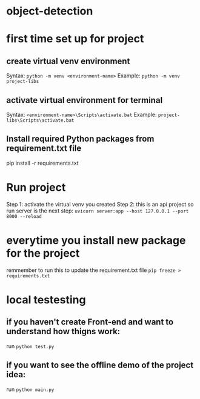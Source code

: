 # object-detection

# first time set up for project
## create virtual venv environment
Syntax:
`python -m venv <environment-name>`
Example:
`python -m venv project-libs`

## activate virtual environment for terminal
Syntax:
`<environment-name>\Scripts\activate.bat`
Example:
`project-libs\Scripts\activate.bat`

## Install required Python packages from requirement.txt file
pip install -r requirements.txt

# Run project
Step 1: activate the virtual venv you created
Step 2: this is an api project so run server is the next step:
`uvicorn server:app --host 127.0.0.1 --port 8000 --reload`


# everytime you install new package for the project
remmember to run this to update the requirement.txt file
`pip freeze > requirements.txt`

# local testesting
## if you haven't create Front-end and want to understand how thigns work:
run `python test.py`

## if you want to see the offline demo of the project idea:
run `python main.py`